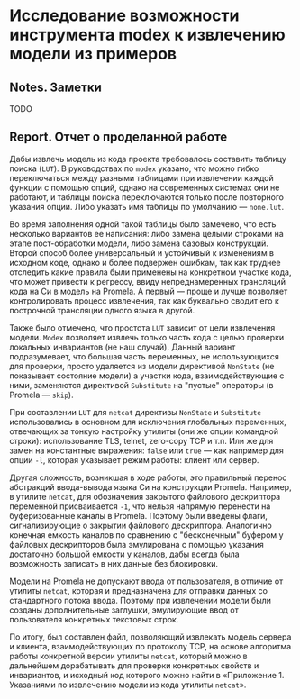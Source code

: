 # Исследование возможности инструмента modex к извлечению модели из примеров

## Notes. Заметки

TODO

## Report. Отчет о проделанной работе

Дабы извлечь модель из кода проекта требовалось составить таблицу поиска (`LUT`).
В руководствах по `modex` указано, что можно гибко переключаться между разными
таблицами при извлечении каждой функции с помощью опций, однако на современных
системах они не работают, и таблицы поиска переключаются только после повторного
указания опции. Либо указать имя таблицы по умолчанию &mdash; `none.lut`.

Во время заполнения одной такой таблицы было замечено, что есть несколько
вариантов ее написания: либо замена целыми строками на этапе пост-обработки
модели, либо замена базовых конструкций. Второй способ более универсальный и
устойчивый к изменениям в исходном коде, однако и более подвержен ошибкам, так
как труднее отследить какие правила были применены на конкретном участке кода,
что может привести к регрессу, ввиду непреднамеренных трансляций кода на Си в
модель на Promela. А первый &mdash; проще и лучше позволяет контролировать
процесс извлечения, так как буквально сводит его к построчной трансляции одного
языка в другой.

Также было отмечено, что простота `LUT` зависит от цели извлечения модели. `Modex`
позволяет извлечь только часть кода с целью проверки локальных инвариантов (не
наш случай). Данный вариант подразумевает, что большая часть переменных, не
использующихся для проверки, просто удаляется из модели директивой `NonState`
(не показывает состояние модели) а участки кода, взаимодействующие с ними,
заменяются директивой `Substitute` на "пустые" операторы (в Promela &mdash;
`skip`).

При составлении `LUT` для `netcat` директивы `NonState` и `Substitute`
использовались в основном для исключения глобальных переменных, отвечающих за
тонкую настройку утилиты (они же опции командной строки): использование TLS,
telnet, zero-copy TCP и т.п. Или же для замен на константные выражения: `false`
или `true` &mdash; как например для опции `-l`, которая указывает режим работы:
клиент или сервер.

Другая сложность, возникшая в ходе работы, это правильный перенос абстракций
ввода-вывода языка Си на конструкции Promela. Например, в утилите `netcat`, для
обозначения закрытого файлового дескриптора переменной присваивается `-1`, что
нельзя напрямую перенести на буферизованные каналы в Promela. Поэтому были введены
флаги, сигнализирующие о закрытии файлового дескриптора. Аналогично конечная
емкость каналов по сравнению с "бесконечным" буфером у файловых дескрипторов
была эмулирована с помощью указания достаточно большой емкости у каналов, дабы
всегда была возможность записать в них данные без блокировки.

Модели на Promela не допускают ввода от пользователя, в отличие от утилиты
`netcat`, которая и предназначена для отправки данных со стандартного потока
ввода. Поэтому при извлечении модели были созданы дополнительные заглушки,
эмулирующие ввод от пользователя конкретных текстовых строк.

По итогу, был составлен файл, позволяющий извлекать модель сервера и клиента,
взаимодействующих по протоколу TCP, на основе алгоритма работы конкретной версии
утилиты `netcat`, который можно в дальнейшем дорабатывать для проверки конкретных
свойств и инвариантов, и исходный код которого можно найти в &laquo;Приложение 1.
Указаниями по извлечению модели из кода утилиты `netcat`&raquo;.
